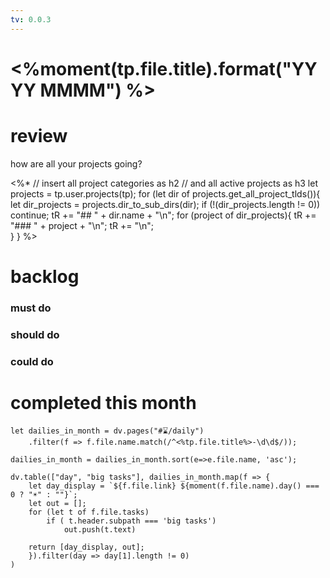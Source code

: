 ```yaml
---
tv: 0.0.3
---
```


# <%moment(tp.file.title).format("YYYY MMMM") %>
# review
how are all your projects going?

<%*
// insert all project categories as h2
// and all active projects as h3
let projects = tp.user.projects(tp);
for (let dir of projects.get_all_project_tlds()){
	let dir_projects = projects.dir_to_sub_dirs(dir);
	if (!(dir_projects.length != 0)) continue;
	tR += "##  " + dir.name + "\n";
	for (project of dir_projects){
		tR += "### " + project + "\n";
		tR += "\n";		
	}
}
%>

# backlog
### must do

### should do

### could do



# completed this month
``` dataviewjs
let dailies_in_month = dv.pages("#⌛/daily")
	.filter(f => f.file.name.match(/^<%tp.file.title%>-\d\d$/));

dailies_in_month = dailies_in_month.sort(e=>e.file.name, 'asc');

dv.table(["day", "big tasks"], dailies_in_month.map(f => {
	let day_display = `${f.file.link} ${moment(f.file.name).day() === 0 ? "☀" : ""}`;
	let out = [];
	for (let t of f.file.tasks)
		if ( t.header.subpath === 'big tasks')
			out.push(t.text)
	
	return [day_display, out];
	}).filter(day => day[1].length != 0)
)
```
